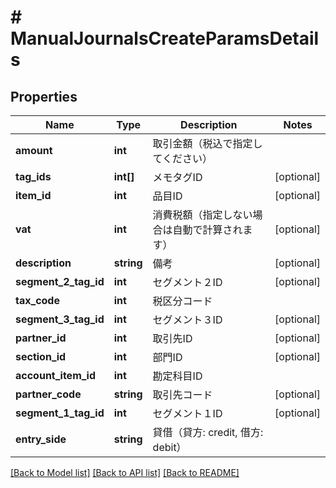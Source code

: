 # # ManualJournalsCreateParamsDetails

## Properties

Name | Type | Description | Notes
------------ | ------------- | ------------- | -------------
**amount** | **int** | 取引金額（税込で指定してください） | 
**tag_ids** | **int[]** | メモタグID | [optional] 
**item_id** | **int** | 品目ID | [optional] 
**vat** | **int** | 消費税額（指定しない場合は自動で計算されます） | [optional] 
**description** | **string** | 備考 | [optional] 
**segment_2_tag_id** | **int** | セグメント２ID | [optional] 
**tax_code** | **int** | 税区分コード | 
**segment_3_tag_id** | **int** | セグメント３ID | [optional] 
**partner_id** | **int** | 取引先ID | [optional] 
**section_id** | **int** | 部門ID | [optional] 
**account_item_id** | **int** | 勘定科目ID | 
**partner_code** | **string** | 取引先コード | [optional] 
**segment_1_tag_id** | **int** | セグメント１ID | [optional] 
**entry_side** | **string** | 貸借（貸方: credit, 借方: debit） | 

[[Back to Model list]](../../README.md#documentation-for-models) [[Back to API list]](../../README.md#documentation-for-api-endpoints) [[Back to README]](../../README.md)


